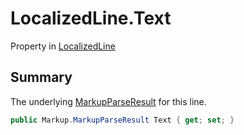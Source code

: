 # LocalizedLine.Text

Property in [LocalizedLine](/docs/api/csharp/yarn.unity.localizedline.md)

## Summary


The underlying  [MarkupParseResult](yarn.markup.markupparseresult.md)  for this
line.


```csharp
public Markup.MarkupParseResult Text { get; set; }
```

